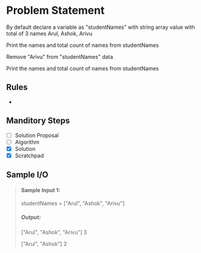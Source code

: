 # Problem Statement   

By default declare a variable as "studentNames" with string array value with total of 3 names Arul, Ashok, Arivu         

Print the names and total count of names from studentNames     

Remove "Arivu" from "studentNames" data     

Print the names and total count of names from studentNames     


## Rules
-

## Manditory Steps

- [ ] Solution Proposal
- [ ] Algorithm
- [x] Solution
- [x] Scratchpad

## Sample I/O

> #### Sample Input 1:
> studentNames = ["Arul", "Ashok", "Arivu"]
>
> ##### Output:
> ["Arul", "Ashok", "Arivu"]
> 3
>
> ["Arul", "Ashok"]
> 2
